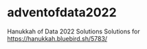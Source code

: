 # adventofdata2022
Hanukkah of Data 2022 Solutions
Solutions for https://hanukkah.bluebird.sh/5783/

